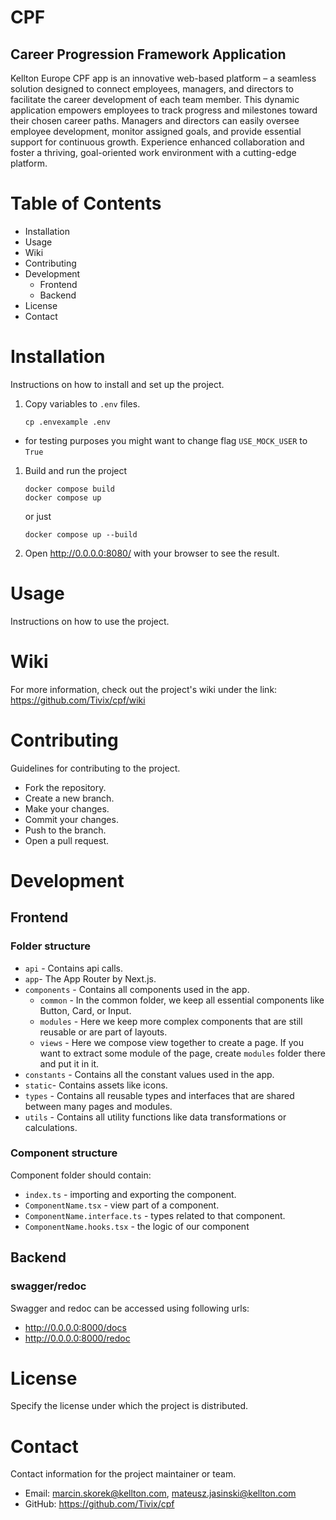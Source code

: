 # CPF

## Career Progression Framework Application

Kellton Europe CPF app is an innovative web-based platform – 
a seamless solution designed to connect employees, 
managers, and directors to facilitate the career development of each team member. 
This dynamic application empowers employees 
to track progress and milestones toward their chosen career paths. 
Managers and directors can easily oversee employee development, monitor assigned goals, 
and provide essential support for continuous growth. 
Experience enhanced collaboration and foster a thriving, 
goal-oriented work environment with a cutting-edge platform.

# Table of Contents

- Installation
- Usage
- Wiki
- Contributing
- Development
  - Frontend
  - Backend
- License
- Contact

# Installation

Instructions on how to install and set up the project.

1. Copy variables to `.env` files.
   ```
   cp .envexample .env
   ```

- for testing purposes you might want to change flag `USE_MOCK_USER` to `True`

1. Build and run the project
   ```
   docker compose build
   docker compose up
   ```
   or just
   ```
   docker compose up --build
   ```
2. Open http://0.0.0.0:8080/ with your browser to see the result.

# Usage

Instructions on how to use the project.

# Wiki

For more information, check out the project's wiki under the link: https://github.com/Tivix/cpf/wiki

# Contributing

Guidelines for contributing to the project.

- Fork the repository.
- Create a new branch.
- Make your changes.
- Commit your changes.
- Push to the branch.
- Open a pull request.

# Development

## Frontend

### Folder structure

- `api` - Contains api calls.
- `app`- The App Router by Next.js.
- `components` - Contains all components used in the app.
   - `common` - In the common folder, we keep all essential components like Button, Card, or Input.
   - `modules` - Here we keep more complex components that are still reusable or are part of layouts.
   - `views` - Here we compose view together to create a page. If you want to extract some module of the page, create `modules` folder there and put it in it.
- `constants` - Contains all the constant values used in the app.
- `static`- Contains assets like icons.
- `types` - Contains all reusable types and interfaces that are shared between many pages and modules.
- `utils` - Contains all utility functions like data transformations or calculations.

### Component structure

Component folder should contain:

- `index.ts` - importing and exporting the component.
- `ComponentName.tsx` - view part of a component.
- `ComponentName.interface.ts` - types related to that component.
- `ComponentName.hooks.tsx` - the logic of our component

## Backend

### swagger/redoc

Swagger and redoc can be accessed using following urls:
- http://0.0.0.0:8000/docs
- http://0.0.0.0:8000/redoc

# License

Specify the license under which the project is distributed.

# Contact

Contact information for the project maintainer or team.

- Email: marcin.skorek@kellton.com, mateusz.jasinski@kellton.com
- GitHub: https://github.com/Tivix/cpf
